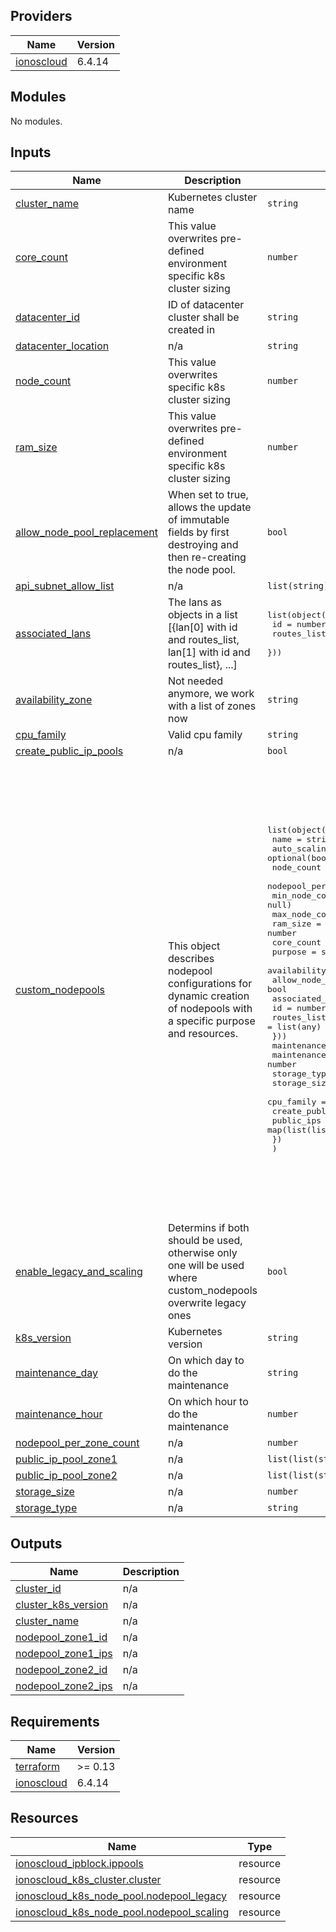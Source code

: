 <!-- BEGIN_TF_DOCS -->

## Providers

| Name | Version |
|------|---------|
| <a name="provider_ionoscloud"></a> [ionoscloud](#provider\_ionoscloud) | 6.4.14 |
## Modules

No modules.
## Inputs

| Name | Description | Type | Default | Required |
|------|-------------|------|---------|:--------:|
| <a name="input_cluster_name"></a> [cluster\_name](#input\_cluster\_name) | Kubernetes cluster name | `string` | n/a | yes |
| <a name="input_core_count"></a> [core\_count](#input\_core\_count) | This value overwrites pre-defined environment specific k8s cluster sizing | `number` | n/a | yes |
| <a name="input_datacenter_id"></a> [datacenter\_id](#input\_datacenter\_id) | ID of datacenter cluster shall be created in | `string` | n/a | yes |
| <a name="input_datacenter_location"></a> [datacenter\_location](#input\_datacenter\_location) | n/a | `string` | n/a | yes |
| <a name="input_node_count"></a> [node\_count](#input\_node\_count) | This value overwrites specific k8s cluster sizing | `number` | n/a | yes |
| <a name="input_ram_size"></a> [ram\_size](#input\_ram\_size) | This value overwrites pre-defined environment specific k8s cluster sizing | `number` | n/a | yes |
| <a name="input_allow_node_pool_replacement"></a> [allow\_node\_pool\_replacement](#input\_allow\_node\_pool\_replacement) | When set to true, allows the update of immutable fields by first destroying and then re-creating the node pool. | `bool` | `false` | no |
| <a name="input_api_subnet_allow_list"></a> [api\_subnet\_allow\_list](#input\_api\_subnet\_allow\_list) | n/a | `list(string)` | `null` | no |
| <a name="input_associated_lans"></a> [associated\_lans](#input\_associated\_lans) | The lans as objects in a list [{lan[0] with id and routes\_list, lan[1] with id and routes\_list}, ...] | <pre>list(object({<br>    id          = number<br>    routes_list = list(any)<br>  }))</pre> | `[]` | no |
| <a name="input_availability_zone"></a> [availability\_zone](#input\_availability\_zone) | Not needed anymore, we work with a list of zones now | `string` | `"ZONE_1"` | no |
| <a name="input_cpu_family"></a> [cpu\_family](#input\_cpu\_family) | Valid cpu family | `string` | `"INTEL_SKYLAKE"` | no |
| <a name="input_create_public_ip_pools"></a> [create\_public\_ip\_pools](#input\_create\_public\_ip\_pools) | n/a | `bool` | `false` | no |
| <a name="input_custom_nodepools"></a> [custom\_nodepools](#input\_custom\_nodepools) | This object describes nodepool configurations for dynamic creation of nodepools with a specific purpose and resources. | <pre>list(object({<br>    name          = string<br>    auto_scaling  = optional(bool, false)<br>    node_count = number<br>    nodepool_per_zone_count = number<br>    min_node_count= optional(number, null)<br>    max_node_count= optional(number, null)<br>    ram_size      = number<br>    core_count    = number<br>    purpose       = string<br>    availability_zones = list(string)<br>    allow_node_pool_replacement = bool<br>    associated_lans = list(object({<br>      id          = number<br>      routes_list = list(any)<br>    }))<br>    maintenance_day = string<br>    maintenance_hour = number<br>    storage_type = string<br>    storage_size = number<br>    cpu_family = string<br>    create_public_ip_pools = bool<br>    public_ips = map(list(list(string)))<br>    })<br>  )</pre> | <pre>[<br>  {<br>    "allow_node_pool_replacement": null,<br>    "associated_lans": null,<br>    "auto_scaling": false,<br>    "availability_zones": [<br>      "ZONE_1",<br>      "ZONE_2"<br>    ],<br>    "core_count": null,<br>    "cpu_family": null,<br>    "create_public_ip_pools": null,<br>    "maintenance_day": null,<br>    "maintenance_hour": null,<br>    "max_node_count": null,<br>    "min_node_count": null,<br>    "name": "Legacy",<br>    "node_count": null,<br>    "nodepool_per_zone_count": null,<br>    "public_ips": {<br>      "ZONE_1": [<br>        [<br>          ""<br>        ]<br>      ],<br>      "ZONE_2": [<br>        [<br>          ""<br>        ]<br>      ]<br>    },<br>    "purpose": "legacy",<br>    "ram_size": null,<br>    "storage_size": null,<br>    "storage_type": null<br>  }<br>]</pre> | no |
| <a name="input_enable_legacy_and_scaling"></a> [enable\_legacy\_and\_scaling](#input\_enable\_legacy\_and\_scaling) | Determins if both should be used, otherwise only one will be used where custom\_nodepools overwrite legacy ones | `bool` | `false` | no |
| <a name="input_k8s_version"></a> [k8s\_version](#input\_k8s\_version) | Kubernetes version | `string` | `"1.24.15"` | no |
| <a name="input_maintenance_day"></a> [maintenance\_day](#input\_maintenance\_day) | On which day to do the maintenance | `string` | `"Saturday"` | no |
| <a name="input_maintenance_hour"></a> [maintenance\_hour](#input\_maintenance\_hour) | On which hour to do the maintenance | `number` | `3` | no |
| <a name="input_nodepool_per_zone_count"></a> [nodepool\_per\_zone\_count](#input\_nodepool\_per\_zone\_count) | n/a | `number` | `0` | no |
| <a name="input_public_ip_pool_zone1"></a> [public\_ip\_pool\_zone1](#input\_public\_ip\_pool\_zone1) | n/a | `list(list(string))` | `null` | no |
| <a name="input_public_ip_pool_zone2"></a> [public\_ip\_pool\_zone2](#input\_public\_ip\_pool\_zone2) | n/a | `list(list(string))` | `null` | no |
| <a name="input_storage_size"></a> [storage\_size](#input\_storage\_size) | n/a | `number` | `100` | no |
| <a name="input_storage_type"></a> [storage\_type](#input\_storage\_type) | n/a | `string` | `"SSD"` | no |
## Outputs

| Name | Description |
|------|-------------|
| <a name="output_cluster_id"></a> [cluster\_id](#output\_cluster\_id) | n/a |
| <a name="output_cluster_k8s_version"></a> [cluster\_k8s\_version](#output\_cluster\_k8s\_version) | n/a |
| <a name="output_cluster_name"></a> [cluster\_name](#output\_cluster\_name) | n/a |
| <a name="output_nodepool_zone1_id"></a> [nodepool\_zone1\_id](#output\_nodepool\_zone1\_id) | n/a |
| <a name="output_nodepool_zone1_ips"></a> [nodepool\_zone1\_ips](#output\_nodepool\_zone1\_ips) | n/a |
| <a name="output_nodepool_zone2_id"></a> [nodepool\_zone2\_id](#output\_nodepool\_zone2\_id) | n/a |
| <a name="output_nodepool_zone2_ips"></a> [nodepool\_zone2\_ips](#output\_nodepool\_zone2\_ips) | n/a |
## Requirements

| Name | Version |
|------|---------|
| <a name="requirement_terraform"></a> [terraform](#requirement\_terraform) | >= 0.13 |
| <a name="requirement_ionoscloud"></a> [ionoscloud](#requirement\_ionoscloud) | 6.4.14 |
## Resources

| Name | Type |
|------|------|
| [ionoscloud_ipblock.ippools](https://registry.terraform.io/providers/ionos-cloud/ionoscloud/6.4.14/docs/resources/ipblock) | resource |
| [ionoscloud_k8s_cluster.cluster](https://registry.terraform.io/providers/ionos-cloud/ionoscloud/6.4.14/docs/resources/k8s_cluster) | resource |
| [ionoscloud_k8s_node_pool.nodepool_legacy](https://registry.terraform.io/providers/ionos-cloud/ionoscloud/6.4.14/docs/resources/k8s_node_pool) | resource |
| [ionoscloud_k8s_node_pool.nodepool_scaling](https://registry.terraform.io/providers/ionos-cloud/ionoscloud/6.4.14/docs/resources/k8s_node_pool) | resource |
<!-- END_TF_DOCS -->